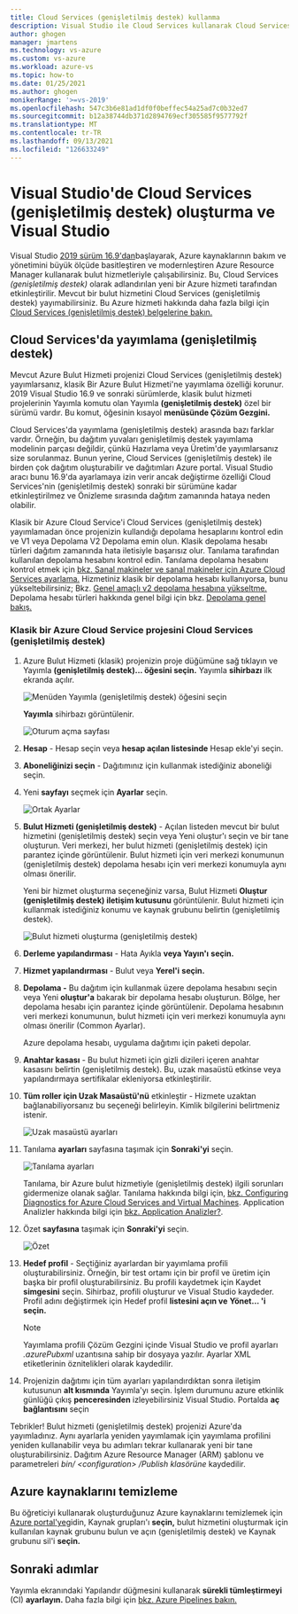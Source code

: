```yaml
---
title: Cloud Services (genişletilmiş destek) kullanma
description: Visual Studio ile Cloud Services kullanarak Cloud Services (genişletilmiş destek) Azure Resource Manager ve dağıtmayı Visual Studio
author: ghogen
manager: jmartens
ms.technology: vs-azure
ms.custom: vs-azure
ms.workload: azure-vs
ms.topic: how-to
ms.date: 01/25/2021
ms.author: ghogen
monikerRange: '>=vs-2019'
ms.openlocfilehash: 547c3b6e81ad1df0f0beffec54a25ad7c0b32ed7
ms.sourcegitcommit: b12a38744db371d2894769ecf305585f9577792f
ms.translationtype: MT
ms.contentlocale: tr-TR
ms.lasthandoff: 09/13/2021
ms.locfileid: "126633249"
---
```

# <a name="create-and-deploy-to-cloud-services-extended-support-in-visual-studio"></a>Visual Studio'de Cloud Services (genişletilmiş destek) oluşturma ve Visual Studio

Visual Studio [2019 sürüm 16.9'dan](https://visualstudio.microsoft.com/vs/)başlayarak, Azure kaynaklarının bakım ve yönetimini büyük ölçüde basitleştiren ve modernleştiren Azure Resource Manager kullanarak bulut hizmetleriyle çalışabilirsiniz. Bu, Cloud Services *(genişletilmiş destek)* olarak adlandırılan yeni bir Azure hizmeti tarafından etkinleştirilir. Mevcut bir bulut hizmetini Cloud Services (genişletilmiş destek) yayımabilirsiniz. Bu Azure hizmeti hakkında daha fazla bilgi için [Cloud Services (genişletilmiş destek) belgelerine bakın.](/azure/cloud-services-extended-support/overview)

## <a name="publish-to-cloud-services-extended-support"></a>Cloud Services'da yayımlama (genişletilmiş destek)

Mevcut Azure Bulut Hizmeti projenizi Cloud Services (genişletilmiş destek) yayımlarsanız, klasik Bir Azure Bulut Hizmeti'ne yayımlama özelliği korunur. 2019 Visual Studio 16.9 ve sonraki sürümlerde, klasik bulut hizmeti projelerinin Yayımla komutu olan Yayımla **(genişletilmiş destek)** özel bir sürümü vardır.  Bu komut, öğesinin kısayol **menüsünde Çözüm Gezgini.**

Cloud Services'da yayımlama (genişletilmiş destek) arasında bazı farklar vardır. Örneğin, bu dağıtım yuvaları genişletilmiş  destek yayımlama modelinin parçası değildir, çünkü Hazırlama veya Üretim'de yayımlarsanız size sorulanmaz. Bunun yerine, Cloud Services (genişletilmiş destek) ile birden çok dağıtım oluşturabilir ve dağıtımları Azure portal. Visual Studio aracı bunu 16.9'da ayarlamaya izin verir ancak değiştirme özelliği Cloud Services'nin (genişletilmiş destek) sonraki bir sürümüne kadar etkinleştirilmez ve Önizleme sırasında dağıtım zamanında hataya neden olabilir.

Klasik bir Azure Cloud Service'i Cloud Services (genişletilmiş destek) yayımlamadan önce projenizin kullandığı depolama hesaplarını kontrol edin ve V1 veya Depolama V2 Depolama emin olun. Klasik depolama hesabı türleri dağıtım zamanında hata iletisiyle başarısız olur. Tanılama tarafından kullanılan depolama hesabını kontrol edin. Tanılama depolama hesabını kontrol etmek için [bkz. Sanal makineler ve sanal makineler için Azure Cloud Services ayarlama.](vs-azure-tools-diagnostics-for-cloud-services-and-virtual-machines.md) Hizmetiniz klasik bir depolama hesabı kullanıyorsa, bunu yükseltebilirsiniz; Bkz. [Genel amaçlı v2 depolama hesabına yükseltme.](/azure/storage/common/storage-account-upgrade?tabs=azure-portal)  Depolama hesabı türleri hakkında genel bilgi için bkz. [Depolama genel bakış.](/azure/storage/common/storage-account-overview)

### <a name="to-publish-a-classic-azure-cloud-service-project-to-cloud-services-extended-support"></a>Klasik bir Azure Cloud Service projesini Cloud Services (genişletilmiş destek)

1. Azure Bulut Hizmeti (klasik) projenizin proje düğümüne sağ tıklayın ve Yayımla **(genişletilmiş destek)... öğesini seçin.** Yayımla **sihirbazı** ilk ekranda açılır.

   ![Menüden Yayımla (genişletilmiş destek) öğesini seçin](./media/cloud-services-extended-support/publish-commands-on-menu.png)

   **Yayımla** sihirbazı görüntülenir.

   ![Oturum açma sayfası](./media/cloud-services-extended-support/publish-step1.png)

1. **Hesap** - Hesap seçin veya **hesap açılan listesinde** Hesap ekle'yi seçin.

1. **Aboneliğinizi seçin** - Dağıtımınız için kullanmak istediğiniz aboneliği seçin.

1. Yeni **sayfayı** seçmek için **Ayarlar** seçin.

   ![Ortak Ayarlar](./media/cloud-services-extended-support/publish-settings.png)

1. **Bulut Hizmeti (genişletilmiş destek)** - Açılan listeden mevcut bir bulut hizmetini (genişletilmiş destek) seçin veya Yeni oluştur'ı seçin ve bir tane oluşturun.  Veri merkezi, her bulut hizmeti (genişletilmiş destek) için parantez içinde görüntülenir. Bulut hizmeti için veri merkezi konumunun (genişletilmiş destek) depolama hesabı için veri merkezi konumuyla aynı olması önerilir.

   Yeni bir hizmet oluşturma seçeneğiniz varsa, Bulut Hizmeti **Oluştur (genişletilmiş destek) iletişim kutusunu** görüntülenir. Bulut hizmeti için kullanmak istediğiniz konumu ve kaynak grubunu belirtin (genişletilmiş destek).

   ![Bulut hizmeti oluşturma (genişletilmiş destek)](./media/cloud-services-extended-support/extended-support-dialog.png)

1. **Derleme yapılandırması** - Hata Ayıkla **veya Yayın'ı** **seçin.**

1. **Hizmet yapılandırması** - Bulut veya **Yerel'i** **seçin.**

1. **Depolama -** Bu dağıtım için kullanmak üzere depolama hesabını seçin veya Yeni **oluştur'a** bakarak bir depolama hesabı oluşturun. Bölge, her depolama hesabı için parantez içinde görüntülenir. Depolama hesabının veri merkezi konumunun, bulut hizmeti için veri merkezi konumuyla aynı olması önerilir (Common Ayarlar).

   Azure depolama hesabı, uygulama dağıtımı için paketi depolar.

1. **Anahtar kasası** - Bu bulut hizmeti için gizli dizileri içeren anahtar kasasını belirtin (genişletilmiş destek). Bu, uzak masaüstü etkinse veya yapılandırmaya sertifikalar ekleniyorsa etkinleştirilir.

1. **Tüm roller için Uzak Masaüstü'nü** etkinleştir - Hizmete uzaktan bağlanabiliyorsanız bu seçeneği belirleyin. Kimlik bilgilerini belirtmeniz istenir.

   ![Uzak masaüstü ayarları](./media/cloud-services-extended-support/remote-desktop-configuration.png)

1. Tanılama **ayarları** sayfasına taşımak için **Sonraki'yi** seçin.

   ![Tanılama ayarları](./media/cloud-services-extended-support/diagnostics-settings.png)

   Tanılama, bir Azure bulut hizmetiyle (genişletilmiş destek) ilgili sorunları gidermenize olanak sağlar. Tanılama hakkında bilgi için, [bkz. Configuring Diagnostics for Azure Cloud Services and Virtual Machines](./vs-azure-tools-diagnostics-for-cloud-services-and-virtual-machines.md). Application Analizler hakkında bilgi için [bkz. Application Analizler?](/azure/application-insights/app-insights-overview).

1. Özet **sayfasına** taşımak için **Sonraki'yi** seçin.

   ![Özet](./media/cloud-services-extended-support/publish-summary.png)

1. **Hedef profil** - Seçtiğiniz ayarlardan bir yayımlama profili oluşturabilirsiniz. Örneğin, bir test ortamı için bir profil ve üretim için başka bir profil oluşturabilirsiniz. Bu profili kaydetmek için Kaydet **simgesini** seçin. Sihirbaz, profili oluşturur ve Visual Studio kaydeder. Profil adını değiştirmek için Hedef profil **listesini açın ve** **Yönet... 'i seçin.**

   > [!Note]
   > Yayımlama profili Çözüm Gezgini içinde Visual Studio ve profil ayarları *.azurePubxml* uzantısına sahip bir dosyaya yazılır. Ayarlar XML etiketlerinin öznitelikleri olarak kaydedilir.

1. Projenizin dağıtımı için tüm ayarları yapılandırdıktan sonra iletişim kutusunun **alt kısmında** Yayımla'yı seçin. İşlem durumunu azure etkinlik günlüğü çıkış **penceresinden** izleyebilirsiniz Visual Studio. Portalda **aç bağlantısını** seçin 

Tebrikler! Bulut hizmeti (genişletilmiş destek) projenizi Azure'da yayımladınız. Aynı ayarlarla yeniden yayımlamak için yayımlama profilini yeniden kullanabilir veya bu adımları tekrar kullanarak yeni bir tane oluşturabilirsiniz. Dağıtım Azure Resource Manager (ARM) şablonu ve parametreleri *bin/ \<configuration\> /Publish klasörüne* kaydedilir.

## <a name="clean-up-azure-resources"></a>Azure kaynaklarını temizleme

Bu öğreticiyi kullanarak oluşturduğunuz Azure kaynaklarını temizlemek için [Azure portal'ye](https://portal.azure.com)gidin, Kaynak grupları'ı **seçin,** bulut hizmetini oluşturmak için kullanılan kaynak grubunu bulun ve açın (genişletilmiş destek) ve Kaynak grubunu sil'i **seçin.**

## <a name="next-steps"></a>Sonraki adımlar

Yayımla ekranındaki Yapılandır düğmesini kullanarak **sürekli tümleştirmeyi** (CI) **ayarlayın.** Daha fazla bilgi için [bkz. Azure Pipelines bakın.](/azure/devops/pipelines/?view=azure-devops&preserve-view=true)
